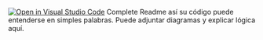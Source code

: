 [![Open in Visual Studio Code](https://classroom.github.com/assets/open-in-vscode-2e0aaae1b6195c2367325f4f02e2d04e9abb55f0b24a779b69b11b9e10269abc.svg)](https://classroom.github.com/online_ide?assignment_repo_id=18655411&assignment_repo_type=AssignmentRepo)
Complete Readme así su código puede entenderse en simples palabras. Puede adjuntar diagramas y explicar lógica aquí. 
